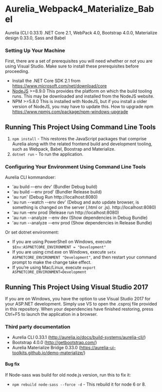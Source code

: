 # Aurelia_Webpack4_Materialize_Babel
Aurelia (CLI 0.33.1) .NET Core 2.1, WebPack 4.0, Bootstrap 4.0.0, Materialize design 0.33.0, Sass and Babel


### Setting Up Your Machine

First, there are a set of prerequisites you will need whether or not you are using Visual Studio. Make sure to install these prerequisites before proceeding.

* Install the .NET Core SDK 2.1 from https://www.microsoft.com/net/download/core
* [NodeJS](http://nodejs.org/) >=8.9.0 This provides the platform on which the build tooling runs. This may be downloaded and installed from the NodeJS website.
* NPM >=5.8.0 This is installed with NodeJS, but if you install a older version of NodeJS, you may have to update this. How to upgrade npm https://www.npmjs.com/package/npm-windows-upgrade


## Running This Project Using Command Line Tools
1. `npm install` - This restores the JavaScript packages that comprise Aurelia along with the related frontend build and development tooling, such as Webpack, Babel, Boostrap and Materialize.
2. `dotnet run` - To run the application.


### Configuring Your Environment Using Command Line Tools
Aurelia CLI kommandoer:
* 'au build –-env dev' (Bundler Debug build)
* 'au build –-env prod' (Bundler Release build)
* 'au run' (Debug Run http://localhost:8080)
* 'au run --watch --env dev' (Debug and auto update browser, is something is changed on the server (.html or .js). http://localhost:8080)
* 'au run –env prod (Release run http://localhost:8080)
* 'au run --analyze --env dev (Show dependencies in Debug Bundle) 
* 'au run --analyze --env prod (Show dependencies in Release Bundle)

Or set dotnet environment:
* If you are using PowerShell on Windows, execute `$Env:ASPNETCORE_ENVIRONMENT = "Development"`
* If you are using cmd.exe on Windows, execute `setx ASPNETCORE_ENVIRONMENT "Development"`, and then restart your command prompt to make the change take effect.
* If you’re using Mac/Linux, execute `export ASPNETCORE_ENVIRONMENT=Development`


## Running This Project Using Visual Studio 2017

If you are on Windows, you have the option to use Visual Studio 2017 for your ASP.NET development. Simply use VS to open the .csproj file provided in this repository. 
When your dependencies have finished restoring, press Ctrl+F5 to launch the application in a browser.


### Third party documentation
* Aurelia CLI 0.33.1 (http://aurelia.io/docs/build-systems/aurelia-cli/)
* Bootstrap 4.0.0 (http://getbootstrap.com/)
* Aurelia Materialize Bridge 0.33.0 (https://aurelia-ui-toolkits.github.io/demo-materialize/)


#### Bug fix 
If Node-sass was build for old node.js version, run this to fix it:
* `npm rebuild node-sass --force -d` - This rebuild it for node 6 or 8.

